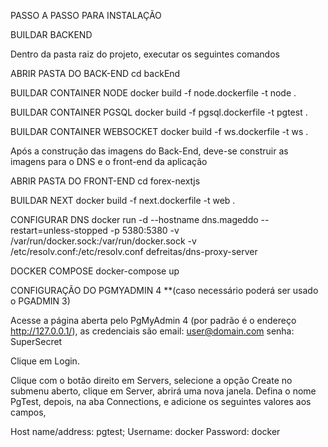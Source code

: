 PASSO A PASSO PARA INSTALAÇÃO

BUILDAR BACKEND

Dentro da pasta raiz do projeto, executar os seguintes comandos

ABRIR PASTA DO BACK-END
cd backEnd

BUILDAR CONTAINER NODE
docker build -f node.dockerfile -t node .

BUILDAR CONTAINER PGSQL
docker build -f pgsql.dockerfile -t pgtest .

BUILDAR CONTAINER WEBSOCKET
docker build -f ws.dockerfile -t ws .

Após a construção das imagens do Back-End, deve-se construir as imagens para o DNS e o front-end da aplicação

ABRIR PASTA DO FRONT-END
cd forex-nextjs

BUILDAR NEXT
docker build -f next.dockerfile -t web .

CONFIGURAR DNS
docker run -d --hostname dns.mageddo --restart=unless-stopped -p 5380:5380  -v /var/run/docker.sock:/var/run/docker.sock -v /etc/resolv.conf:/etc/resolv.conf  defreitas/dns-proxy-server

DOCKER COMPOSE
docker-compose up



CONFIGURAÇÃO DO PGMYADMIN 4
**(caso necessário poderá ser usado o PGADMIN 3)


Acesse a página aberta pelo PgMyAdmin 4 (por padrão é o endereço http://127.0.0.1/), as credenciais são 
email: user@domain.com 
senha: SuperSecret

Clique em Login.

Clique com o botão direito em Servers, selecione a opção Create no submenu aberto, clique em Server, abrirá uma nova janela.
Defina o nome PgTest, depois, na aba Connections,  e adicione os seguintes valores aos campos, 

Host name/address: pgtest; 
Username: docker
Password: docker 

